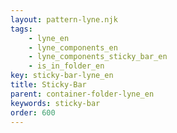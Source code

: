 ```yaml
---
layout: pattern-lyne.njk
tags: 
    - lyne_en
    - lyne_components_en
    - lyne_components_sticky_bar_en
    - is_in_folder_en
key: sticky-bar-lyne_en
title: Sticky-Bar
parent: container-folder-lyne_en
keywords: sticky-bar
order: 600
---
```

